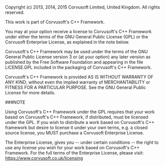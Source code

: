 Copyright (c) 2013, 2014, 2015 Corvusoft Limited, United Kingdom. All rights reserved.

This work is part of Corvusoft's C++ Framework.

You may at your option receive a license to Corvusoft's C++ Framework under either 
the terms of the GNU General Public License (GPL) or the Corvusoft Enterprise License,
as explained in the note below.

Corvusoft's C++ Framework may be used under the terms of the GNU General Public License
version 3 or (at your option) any later version as published by the Free Software Foundation
and appearing in the file LICENSE.GPL included in the packaging of Corvusoft's C++ Framework.

Corvusoft's C++ Framework is provided AS IS WITHOUT WARRANTY OF ANY KIND; without even
the implied warranty of MERCHANTABILITY or FITNESS FOR A PARTICULAR PURPOSE.
See the GNU General Public License for more details.

###NOTE

Using Corvusoft's C++ Framework under the GPL requires that your work based on 
Corvusoft's C++ Framework, if distributed, must be licensed under the GPL. If you wish to
distribute a work based on Corvusoft's C++ framework but desire to license it under your
own terms, e.g. a closed source license, you MUST purchase a Corvusoft Enterprise License.

The Enterprise License, gives you -- under certain conditions -- the right to
use any license you wish for your work based on Corvusoft's C++ Framework. For the full
terms of the Enterprise License, please visit: https://www.corvusoft.co.uk/licensing

